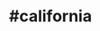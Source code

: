 ---
title: "#california"
hashtag: "california"
tags:
  - State
  - States I have lived in
  - States I have visited
---